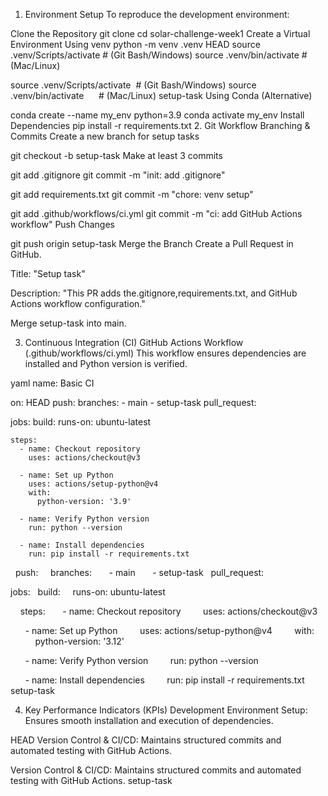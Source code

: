 1. Environment Setup
To reproduce the development environment:

Clone the Repository
git clone <repository-url>
cd solar-challenge-week1
Create a Virtual Environment
Using venv
python -m venv .venv
 HEAD
source .venv/Scripts/activate  # (Git Bash/Windows)
source .venv/bin/activate      # (Mac/Linux)

source .venv/Scripts/activate  # (Git Bash/Windows)
source .venv/bin/activate      # (Mac/Linux)
setup-task
Using Conda (Alternative)

conda create --name my_env python=3.9
conda activate my_env
Install Dependencies
pip install -r requirements.txt
2. Git Workflow
Branching & Commits
Create a new branch for setup tasks

git checkout -b setup-task
Make at least 3 commits

git add .gitignore
git commit -m "init: add .gitignore"

git add requirements.txt
git commit -m "chore: venv setup"

git add .github/workflows/ci.yml
git commit -m "ci: add GitHub Actions workflow"
Push Changes

git push origin setup-task
Merge the Branch
Create a Pull Request in GitHub.

Title: "Setup task"

Description: "This PR adds the.gitignore,requirements.txt, and GitHub Actions workflow configuration."

Merge setup-task into main.

3. Continuous Integration (CI)
GitHub Actions Workflow (.github/workflows/ci.yml)
This workflow ensures dependencies are installed and Python version is verified.

yaml
name: Basic CI

on:
 HEAD
  push:
    branches:
      - main
      - setup-task
  pull_request:

jobs:
  build:
    runs-on: ubuntu-latest

    steps:
      - name: Checkout repository
        uses: actions/checkout@v3

      - name: Set up Python
        uses: actions/setup-python@v4
        with:
          python-version: '3.9'

      - name: Verify Python version
        run: python --version

      - name: Install dependencies
        run: pip install -r requirements.txt

  push:
    branches:
      - main
      - setup-task
  pull_request:

jobs:
  build:
    runs-on: ubuntu-latest

    steps:
      - name: Checkout repository
        uses: actions/checkout@v3

      - name: Set up Python
        uses: actions/setup-python@v4
        with:
          python-version: '3.12'

      - name: Verify Python version
        run: python --version

      - name: Install dependencies
        run: pip install -r requirements.txt
setup-task

4. Key Performance Indicators (KPIs)
Development Environment Setup: Ensures smooth installation and execution of dependencies.

 HEAD
Version Control & CI/CD: Maintains structured commits and automated testing with GitHub Actions.


Version Control & CI/CD: Maintains structured commits and automated testing with GitHub Actions.
setup-task

